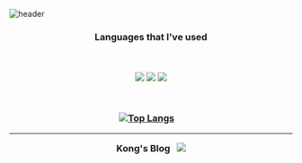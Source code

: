 ![header](https://capsule-render.vercel.app/api?type=waving&color=auto&height=250&section=header&text=Kong's%20Github&fontSize=80&)

<h3 align="center"> Languages that I've used </p> &nbsp

<p align="center">
  <img src="https://img.shields.io/badge/Java-007396?style=flat-square?style=flat-square&logo=EclipseIDE&logoColor=white"/> 
  <img src="https://img.shields.io/badge/JavaScript-FFD700?style=flat-square?style=flat-square&logo=JavaScript&logoColor=white"/> 
  <img src="https://img.shields.io/badge/Kotlin-BA55D3?style=flat-square?style=flat-square&logo=Kotlin&logoColor=white"/> 
</p> &nbsp &nbsp
  
  [![Top Langs](https://github-readme-stats.vercel.app/api/top-langs/?username=hyeok-kong&layout=compact)](https://github.com/anuraghazra/github-readme-stats) &nbsp;&nbsp;&nbsp;

* * *

Kong's Blog  &nbsp;
<a href="https://velog.io/@hyeok-kong"><img src="https://img.shields.io/badge/Blog-3CB371?style=flat-square&logo=velog&logoColor=white&link=https://velog.io/@hyeok-kong"/></a>


<!--
**hyeok-kong/hyeok-kong** is a ✨ _special_ ✨ repository because its `README.md` (this file) appears on your GitHub profile.

Here are some ideas to get you started:

- 🔭 I’m currently working on ...
- 🌱 I’m currently learning ...
- 👯 I’m looking to collaborate on ...
- 🤔 I’m looking for help with ...
- 💬 Ask me about ...
- 📫 How to reach me: ...
- 😄 Pronouns: ...
- ⚡ Fun fact: ...
-->
